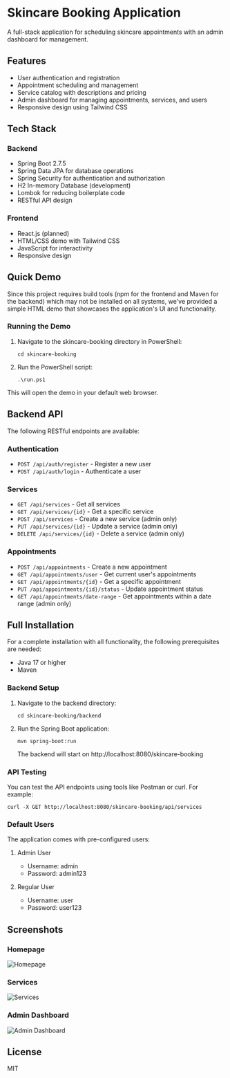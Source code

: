 # Skincare Booking Application

A full-stack application for scheduling skincare appointments with an admin dashboard for management.

## Features

- User authentication and registration
- Appointment scheduling and management
- Service catalog with descriptions and pricing
- Admin dashboard for managing appointments, services, and users
- Responsive design using Tailwind CSS

## Tech Stack

### Backend
- Spring Boot 2.7.5
- Spring Data JPA for database operations
- Spring Security for authentication and authorization
- H2 In-memory Database (development)
- Lombok for reducing boilerplate code
- RESTful API design

### Frontend
- React.js (planned)
- HTML/CSS demo with Tailwind CSS
- JavaScript for interactivity
- Responsive design

## Quick Demo

Since this project requires build tools (npm for the frontend and Maven for the backend) which may not be installed on all systems, we've provided a simple HTML demo that showcases the application's UI and functionality.

### Running the Demo

1. Navigate to the skincare-booking directory in PowerShell:
   ```
   cd skincare-booking
   ```

2. Run the PowerShell script:
   ```
   .\run.ps1
   ```

This will open the demo in your default web browser.

## Backend API

The following RESTful endpoints are available:

### Authentication
- `POST /api/auth/register` - Register a new user
- `POST /api/auth/login` - Authenticate a user

### Services
- `GET /api/services` - Get all services
- `GET /api/services/{id}` - Get a specific service
- `POST /api/services` - Create a new service (admin only)
- `PUT /api/services/{id}` - Update a service (admin only)
- `DELETE /api/services/{id}` - Delete a service (admin only)

### Appointments
- `POST /api/appointments` - Create a new appointment
- `GET /api/appointments/user` - Get current user's appointments
- `GET /api/appointments/{id}` - Get a specific appointment
- `PUT /api/appointments/{id}/status` - Update appointment status
- `GET /api/appointments/date-range` - Get appointments within a date range (admin only)

## Full Installation

For a complete installation with all functionality, the following prerequisites are needed:

- Java 17 or higher
- Maven

### Backend Setup

1. Navigate to the backend directory:
   ```
   cd skincare-booking/backend
   ```

2. Run the Spring Boot application:
   ```
   mvn spring-boot:run
   ```
   The backend will start on http://localhost:8080/skincare-booking

### API Testing

You can test the API endpoints using tools like Postman or curl. For example:

```
curl -X GET http://localhost:8080/skincare-booking/api/services
```

### Default Users

The application comes with pre-configured users:

1. Admin User
   - Username: admin
   - Password: admin123

2. Regular User
   - Username: user
   - Password: user123

## Screenshots

### Homepage
![Homepage](https://i.imgur.com/X5VbFvN.png)

### Services
![Services](https://i.imgur.com/7KjGZtP.png)

### Admin Dashboard
![Admin Dashboard](https://i.imgur.com/3Z0yTbv.png)

## License

MIT 